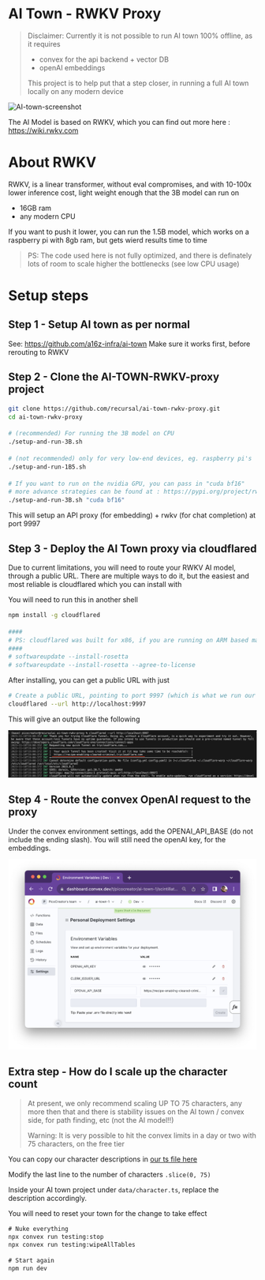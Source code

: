 # AI Town - RWKV Proxy

> Disclaimer: Currently it is not possible to run AI town 100% offline, as it requires
> - convex for the api backend + vector DB
> - openAI embeddings
>
> This project is to help put that a step closer, in running a full AI town locally on any modern device

![AI-town-screenshot](./guides/img/AI-town-screenshot.png)

The AI Model is based on RWKV, which you can find out more here : https://wiki.rwkv.com

# About RWKV

RWKV, is a linear transformer, without eval compromises, and with 10-100x lower inference cost, light weight enough that the 3B model can run on
- 16GB ram
- any modern CPU

If you want to push it lower, you can run the 1.5B model, which works on a raspberry pi with 8gb ram, but gets wierd results time to time

> PS: The code used here is not fully optimized, and there is definately lots of room to scale higher the bottlenecks (see low CPU usage)

# Setup steps

## Step 1 - Setup AI town as per normal

See: https://github.com/a16z-infra/ai-town
Make sure it works first, before rerouting to RWKV

## Step 2 - Clone the AI-TOWN-RWKV-proxy project

```bash
git clone https://github.com/recursal/ai-town-rwkv-proxy.git
cd ai-town-rwkv-proxy

# (recommended) For running the 3B model on CPU
./setup-and-run-3B.sh

# (not recommended) only for very low-end devices, eg. raspberry pi's
./setup-and-run-1B5.sh

# If you want to run on the nvidia GPU, you can pass in "cuda bf16"
# more advance strategies can be found at : https://pypi.org/project/rwkv/
./setup-and-run-3B.sh "cuda bf16"
```

This will setup an API proxy (for embedding) + rwkv (for chat completion) at port 9997

## Step 3 - Deploy the AI Town proxy via cloudflared

Due to current limitations, you will need to route your RWKV AI model, through a public URL. There are multiple ways to do it, but the easiest and most reliable is cloudflared which you can install with

You will need to run this in another shell

```bash
npm install -g cloudflared

####
# PS: cloudflared was built for x86, if you are running on ARM based macs, you may need to get rosette installed
####
# softwareupdate --install-rosetta
# softwareupdate --install-rosetta --agree-to-license
```

After installing, you can get a public URL with just

```bash
# Create a public URL, pointing to port 9997 (which is what we run our API on for now)
cloudflared --url http://localhost:9997
```

This will give an output like the following

![Cloudflared URL example](./guides/img/cloudflared-url.png)

## Step 4 - Route the convex OpenAI request to the proxy

Under the convex environment settings, add the OPENAI_API_BASE (do not include the ending slash).
You will still need the openAI key, for the embeddings.

![Convex environment settings](./guides/img/convex_env.png)

## Extra step - How do I scale up the character count

> At present, we only recommend scaling UP TO 75 characters, any more then that and there is stability issues on the AI town / convex side, for path finding, etc (not the AI model!!)
>
> Warning: It is very possible to hit the convex limits in a day or two with 75 characters, on the free tier

You can copy our character descriptions in [our ts file here](./character-description.ts)

Modify the last line to the number of characters `.slice(0, 75)`

Inside your AI town project under `data/character.ts`, replace the description accordingly.

You will need to reset your town for the change to take effect

```
# Nuke everything
npx convex run testing:stop
npx convex run testing:wipeAllTables

# Start again
npm run dev
```